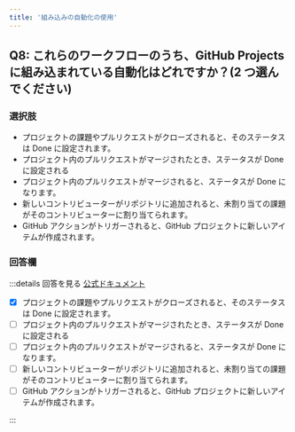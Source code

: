 ```yaml
---
title: '組み込みの自動化の使用'
---
```


## Q8: これらのワークフローのうち、GitHub Projects に組み込まれている自動化はどれですか？(2 つ選んでください)

### 選択肢

- プロジェクトの課題やプルリクエストがクローズされると、そのステータスは Done に設定されます。
- プロジェクト内のプルリクエストがマージされたとき、ステータスが Done に設定される
- プロジェクト内のプルリクエストがマージされると、ステータスが Done になります。
- 新しいコントリビューターがリポジトリに追加されると、未割り当ての課題がそのコントリビューターに割り当てられます。
- GitHub アクションがトリガーされると、GitHub プロジェクトに新しいアイテムが作成されます。

### 回答欄

:::details 回答を見る
[公式ドキュメント](https://docs.github.com/ja/issues/planning-and-tracking-with-projects/automating-your-project/using-the-built-in-automations)

- [x] プロジェクトの課題やプルリクエストがクローズされると、そのステータスは Done に設定されます。
- [ ] プロジェクト内のプルリクエストがマージされたとき、ステータスが Done に設定される
- [ ] プロジェクト内のプルリクエストがマージされると、ステータスが Done になります。
- [ ] 新しいコントリビューターがリポジトリに追加されると、未割り当ての課題がそのコントリビューターに割り当てられます。
- [ ] GitHub アクションがトリガーされると、GitHub プロジェクトに新しいアイテムが作成されます。

:::
